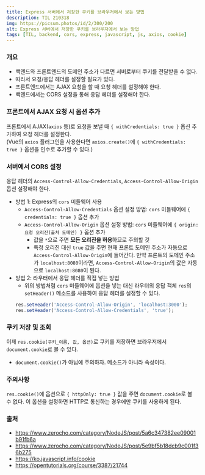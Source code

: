 ```yaml
---
title: Express 서버에서 저장한 쿠키를 브라우저에서 보는 방법
description: TIL 210318
img: https://picsum.photos/id/2/300/200
alt: Express 서버에서 저장한 쿠키를 브라우저에서 보는 방법
tags: [TIL, backend, cors, express, javascript, js, axios, cookie]
---
```


### 개요

- 백엔드와 프론트엔드의 도메인 주소가 다르면 서버로부터 쿠키를 전달받을 수 없다.
- 따라서 요청/응답 헤더를 설정할 필요가 있다.
- 프론트엔드에서는 AJAX 요청을 할 때 요청 헤더를 설정해야 한다.
- 백엔드에서는 CORS 설정을 통해 응답 헤더를 설정해야 한다.

### 프론트에서 AJAX 요청 시 옵션 추가

프론트에서 AJAX(`axios` 등)로 요청을 보낼 때 `{ withCredentials: true }` 옵션 추가하여 요청 헤더를 설정한다.  
(Vue의 `axios` 플러그인을 사용한다면 `axios.create()`에 `{ withCredentials: true }` 옵션을 인수로 추가할 수 있다.)

### 서버에서 CORS 설정

응답 헤더의 `Access-Control-Allow-Credentials`, `Access-Control-Allow-Origin` 옵션 설정해야 한다.
- 방법 1: Express의 `cors` 미들웨어 사용
  - `Access-Control-Allow-Credentials` 옵션 설정 방법: `cors` 미들웨어에 `{ credentials: true }` 옵션 추가
  - `Access-Control-Allow-Origin` 옵션 설정 방법: `cors` 미들웨어에 `{ origin: 요청 오리진(출처 도메인) }` 옵션 추가
    - 값을 `*`으로 주면 **모든 오리진을 허용**하므로 주의할 것
    - 특정 오리진 대신 `true` 값을 주면 현재 프론트 도메인 주소가 자동으로 `Access-Control-Allow-Origin`에 들어간다. 만약 프론트의 도메인 주소가 `localhost:8080`이라면, `Access-Control-Allow-Origin`의 값은 자동으로 `localhost:8080`이 된다.
- 방법 2: 라우터에서 응답 헤더를 직접 넣는 방법
  - 위의 방법처럼 `cors` 미들웨어에 옵션을 넣는 대신 라우터의 응답 객체 `res`의 `setHeader()` 메소드를 사용하여 응답 헤더를 설정할 수 있다.
  ```js
  res.setHeader('Access-Control-Allow-Origin', 'localhost:3000');
  res.setHeader('Access-Control-Allow-Credentials', 'true'); 
  ```

### 쿠키 저장 및 조회

이제 `res.cookie(쿠키_이름, 값, 옵션)`로 쿠키를 저장하면 브라우저에서 `document.cookie`로 볼 수 있다.
- `document.cookie()`가 아님에 주의하자. 메소드가 아니라 속성이다.

### 주의사항

`res.cookie()`에 옵션으로 `{ httpOnly: true }` 값을 주면 `document.cookie`로 볼 수 없다. 이 옵션을 설정하면 HTTP로 통신하는 경우에만 쿠키를 사용하게 된다.

### 출처

- https://www.zerocho.com/category/NodeJS/post/5a6c347382ee09001b91fb6a
- https://www.zerocho.com/category/NodeJS/post/5e9bf5b18dcb9c001f36b275
- https://ko.javascript.info/cookie
- https://opentutorials.org/course/3387/21744
